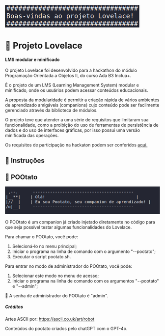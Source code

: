 <img src="/Readme-content/boasvindas.png">

# 🤖 Projeto Lovelace
#### LMS modular e minificado
O projeto Lovelace foi desenvolvido para a hackathon do módulo Programação Orientada a Objetos II, do curso Ada B3 Inclua+.

É o projeto de um LMS (Learning Management System) modular e minificado, onde os usuários podem acessar conteúdos educacionais.

A proposta da modularidade é permitir a criação rápida de vários ambientes de aprendizado amigáveis (companions) cujo conteúdo pode ser facilmente gerenciado através da biblioteca de módulos.

O projeto teve que atender a uma série de requisitos que limitaram sua funcionalidade, como a proibição do uso de ferramentas de persistência de dados e do uso de interfaces gráficas, por isso possui uma versão minificada das operações.

Os requisitos de participação na hackaton podem ser conferidos [aqui.](https://gist.github.com/rafarocha#ada-lovelace-pootathon-poompetition-poodyssey)

## 📑 Instruções



## 🥔 POOtato
<img src="/Readme-content/pootato.png">

O POOtato é um companion já criado injetado diretamente no código para que seja possível testar algumas funcionalidades do Lovelace.

Para chamar o POOtato, você pode:
1. Selecioná-lo no menu principal;
2. Iniciar o programa na linha de comando com o argumento "--pootato";
3. Executar o script pootato.sh.

Para entrar no modo de administrador do POOtato, você pode:
1. Selecionar este modo no menu de acesso;
2. Iniciar o programa na linha de comando com os argumentos "--pootato" e "--admin";

🛂 A senha de administrador do POOtato é "admin".


##### Créditos
Artes ASCII por: https://ascii.co.uk/art/robot

Conteúdos do pootato criados pelo chatGPT com o GPT-4o.


